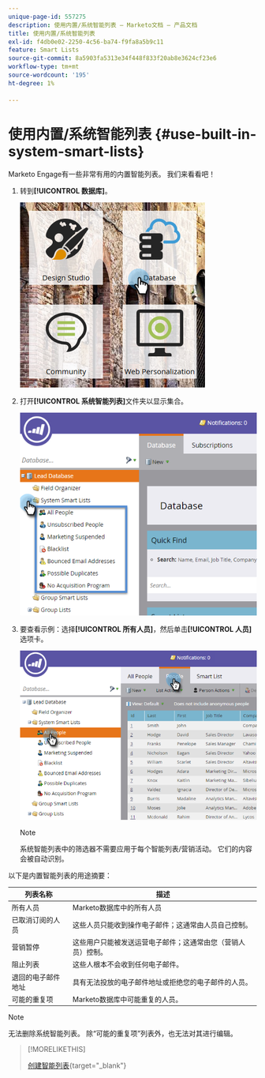 ```yaml
---
unique-page-id: 557275
description: 使用内置/系统智能列表 — Marketo文档 — 产品文档
title: 使用内置/系统智能列表
exl-id: f4db0e02-2250-4c56-ba74-f9fa8a5b9c11
feature: Smart Lists
source-git-commit: 8a5903fa5313e34f448f833f20ab8e3624cf23e6
workflow-type: tm+mt
source-wordcount: '195'
ht-degree: 1%

---
```


# 使用内置/系统智能列表 {#use-built-in-system-smart-lists}

Marketo Engage有一些非常有用的内置智能列表。 我们来看看吧！

1. 转到&#x200B;**[!UICONTROL 数据库]**。

   ![](assets/db.png)

1. 打开&#x200B;**[!UICONTROL 系统智能列表]**&#x200B;文件夹以显示集合。

   ![](assets/two.png)

1. 要查看示例：选择&#x200B;**[!UICONTROL 所有人员]**，然后单击&#x200B;**[!UICONTROL 人员]**&#x200B;选项卡。

   ![](assets/three.png)

   >[!NOTE]
   >
   >系统智能列表中的筛选器不需要应用于每个智能列表/营销活动。 它们的内容会被自动识别。

以下是内置智能列表的用途摘要：

| 列表名称 | 描述 |
|---|---|
| 所有人员 | Marketo数据库中的所有人员 |
| 已取消订阅的人员 | 这些人员只能收到操作电子邮件；这通常由人员自己控制。 |
| 营销暂停 | 这些用户只能被发送运营电子邮件；这通常由您（营销人员）控制。 |
| 阻止列表 | 这些人根本不会收到任何电子邮件。 |
| 退回的电子邮件地址 | 具有无法投放的电子邮件地址或拒绝您的电子邮件的人员。 |
| 可能的重复项 | Marketo数据库中可能重复的人员。 |

>[!NOTE]
>
>无法删除系统智能列表。 除“可能的重复项”列表外，也无法对其进行编辑。

>[!MORELIKETHIS]
>
>[创建智能列表](/help/marketo/product-docs/core-marketo-concepts/smart-lists-and-static-lists/creating-a-smart-list/create-a-smart-list.md){target="_blank"}
